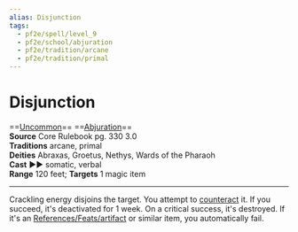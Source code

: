 ```yaml
---
alias: Disjunction
tags:
  - pf2e/spell/level_9
  - pf2e/school/abjuration
  - pf2e/tradition/arcane
  - pf2e/tradition/primal
---
```


# Disjunction

==[Uncommon](../../../Traits/Uncommon.md)== ==[Abjuration](../../../Traits/Abjuration.md)==  
__Source__ Core Rulebook pg. 330 3.0  
**Traditions** arcane, primal  
**Deities** Abraxas, Groetus, Nethys, Wards of the Pharaoh  
**Cast** ►► somatic, verbal  
**Range** 120 feet; **Targets** 1 magic item

---

Crackling energy disjoins the target. You attempt to [counteract](../../../Rules/Counteracting.md) it. If you succeed, it's deactivated for 1 week. On a critical success, it's destroyed. If it's an [References/Feats/artifact](References/Feats/artifact) or similar item, you automatically fail.
